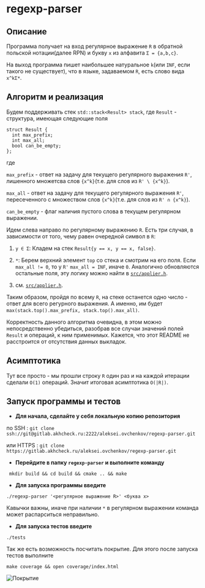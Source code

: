 # regexp-parser
 
## Описание
 
Программа получает на вход регулярное выражение `R` в обратной польской нотации(далее RPN) и букву `x` из алфавита `Σ = {a,b,c}`.
 
На выход программа пишет наибольшее натуральное `k`(или `INF`, если такого не существует), что в языке, задаваемом `R`, есть слово вида `x^kΣ*`.
 
## Алгоритм и реализация
 
Будем поддерживать стек `std::stack<Result> stack`, где `Result` - структура, имеющая следующие поля
 
```
struct Result {
  int max_prefix;
  int max_all;
  bool can_be_empty;
}; 
```
где 
 
`max_prefix` - ответ на задачу для текущего регулярного выражения `R'`, лишенного множетсва слов `{x^k}`(т.е. для слов из `R' \ {x^k}`).
 
`max_all` - ответ на задачу для текущего регулярного выражения `R'`, пересеченного с множеством слов `{x^k}`(т.е. для слов из `R' ∩ {x^k}`).
 
`can_be_empty` - флаг наличия пустого слова в текущем регулярном выражении.
 
Идем слева направо по регулярному выражению `R`. Есть три случая, в зависимости от того, чему равен очередной символ в `R`:
 
1. `y ∈ Σ`:  Кладем на стек `Result{y == x, y == x, false}`.
 
2. `*`: Берем верхний элемент `top` со стека и смотрим на его поля. Если `max_all != 0`, то у `R'` `max_all = INF`, иначе `0`. Аналогично обновляются остальные поля, эту логику можно найти в [`src/applier.h`](https://gitlab.akhcheck.ru/aleksei.ovchenkov/regexp-parser/-/blob/regexp-parser/src/applier.h?ref_type=heads#L10).
 
3. см. [`src/applier.h`](https://gitlab.akhcheck.ru/aleksei.ovchenkov/regexp-parser/-/blob/regexp-parser/src/applier.h?ref_type=heads#L10).


Таким образом, пройдя по всему `R`, на стеке останется одно число - ответ для всего регурного выражения. А именно, им будет `max(stack.top().max_prefix, stack.top().max_all)`.

Корректность данного алгоритма очевидна, в этом можно непосредственно убедиться, разобрав все случаи значений полей `Result` и операций, к ним применимых. Кажется, что этот README не расстроится от отсутствия данных выкладок.
 
## Асимптотика
 
Тут все просто - мы прошли строку `R` один раз и на каждой итерации сделали `O(1)` операций. Значит итоговая асимптотика `O(|R|)`.
 
## Запуск программы и тестов
 
* **Для начала, сделайте у себя локальную копию репозитория**
 
по SSH : `git clone ssh://git@gitlab.akhcheck.ru:2222/aleksei.ovchenkov/regexp-parser.git`
 
или HTTPS : `git clone https://gitlab.akhcheck.ru/aleksei.ovchenkov/regexp-parser.git`
 
 
 
* **Перейдите в папку `regexp-parser` и выполните команду**
 
` mkdir build && cd build && cmake .. && make`
 
* **Для запуска программы введите**
 
`./regexp-parser '<регулярное выражение R>' <буква x>`
 
Кавычки важны, иначе при наличии `*` в регулярном выражении команда может распарситься неправильно.
 
* **Для запуска тестов введите**
 
`./tests`
 
Так же есть возможность посчитать покрытие. Для этого после запуска тестов выполните
 
`make coverage && open coverage/index.html`

![Покрытие](https://drive.google.com/file/d/1trKtwS37FOtFXx_1uB8JdNlpDaY3OM91/view?usp=sharing)

